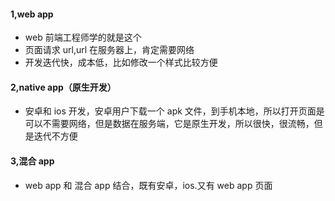 <!--
 * @Description:web app概念
 * @Author: xiao.zhang
 * @Date: 2020-11-03 18:13:22
 * @LastEditors: xiao.zhang
 * @LastEditTime: 2020-11-12 18:22:36
-->

#### 1,web app

- web 前端工程师学的就是这个
- 页面请求 url,url 在服务器上，肯定需要网络
- 开发迭代快，成本低，比如修改一个样式比较方便

#### 2,native app（原生开发）

- 安卓和 ios 开发，安卓用户下载一个 apk 文件，到手机本地，所以打开页面是可以不需要网络，但是数据在服务端，它是原生开发，所以很快，很流畅，但是迭代不方便

#### 3,混合 app

- web app 和 混合 app 结合，既有安卓，ios.又有 web app 页面
